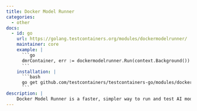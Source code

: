```yaml
---
title: Docker Model Runner
categories:
  - other
docs:
  - id: go
    url: https://golang.testcontainers.org/modules/dockermodelrunner/
    maintainer: core
    example: |
      ```go
      dmrContainer, err := dockermodelrunner.Run(context.Background())
      ```
    installation: |
      ```bash
      go get github.com/testcontainers/testcontainers-go/modules/dockermodelrunner
      ```
description: |
    Docker Model Runner is a faster, simpler way to run and test AI models locally, right from your existing workflow.
---
```

